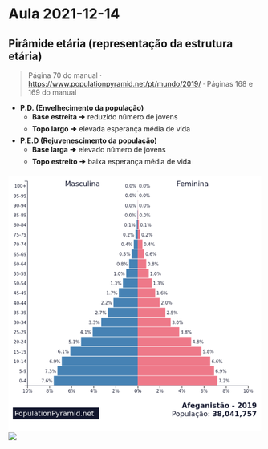 # Aula 2021-12-14

## Pirâmide etária (representação da estrutura etária)

> Página 70 do manual · https://www.populationpyramid.net/pt/mundo/2019/ · Páginas 168 e 169 do manual

* **P.D. (Envelhecimento da população)**
  * **Base estreita** 🠊 reduzido número de jovens
  * **Topo largo** 🠊 elevada esperança média de vida
* **P.E.D (Rejuvenescimento da população)**
  * **Base larga** 🠊 elevado número de jovens
  * **Topo estreito** 🠊 baixa esperança média de vida

[![](images/aula_2021-12-14_populationpyramid.net_pt_afeganistão_2019.png)](https://www.populationpyramid.net/pt/afeganistão/2019/) [![](images/aula_2021-12-14_populationpyramid.net_pt_portugal_2019.png)](https://www.populationpyramid.net/pt/portugal/2019/)
